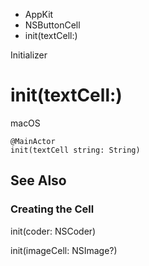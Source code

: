 

- AppKit
- NSButtonCell
-  init(textCell:) 

Initializer

# init(textCell:)

macOS

``` source
@MainActor
init(textCell string: String)
```

## See Also

### Creating the Cell

init(coder: NSCoder)

init(imageCell: NSImage?)


